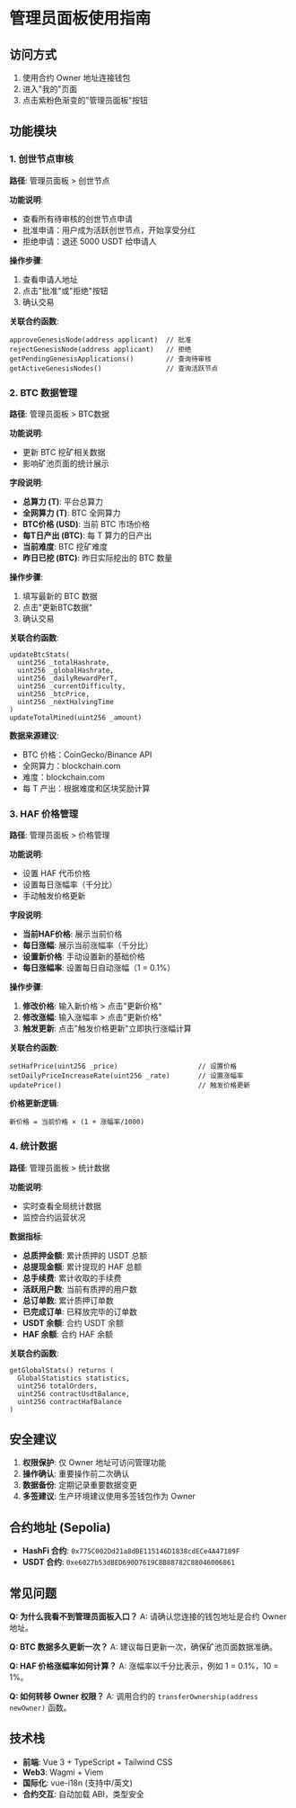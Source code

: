 # 管理员面板使用指南

## 访问方式

1. 使用合约 Owner 地址连接钱包
2. 进入"我的"页面
3. 点击紫粉色渐变的"管理员面板"按钮

## 功能模块

### 1. 创世节点审核

**路径**: 管理员面板 > 创世节点

**功能说明**:
- 查看所有待审核的创世节点申请
- 批准申请：用户成为活跃创世节点，开始享受分红
- 拒绝申请：退还 5000 USDT 给申请人

**操作步骤**:
1. 查看申请人地址
2. 点击"批准"或"拒绝"按钮
3. 确认交易

**关联合约函数**:
```solidity
approveGenesisNode(address applicant)  // 批准
rejectGenesisNode(address applicant)   // 拒绝
getPendingGenesisApplications()        // 查询待审核
getActiveGenesisNodes()                // 查询活跃节点
```

### 2. BTC 数据管理

**路径**: 管理员面板 > BTC数据

**功能说明**:
- 更新 BTC 挖矿相关数据
- 影响矿池页面的统计展示

**字段说明**:
- **总算力 (T)**: 平台总算力
- **全网算力 (T)**: BTC 全网算力
- **BTC价格 (USD)**: 当前 BTC 市场价格
- **每T日产出 (BTC)**: 每 T 算力的日产出
- **当前难度**: BTC 挖矿难度
- **昨日已挖 (BTC)**: 昨日实际挖出的 BTC 数量

**操作步骤**:
1. 填写最新的 BTC 数据
2. 点击"更新BTC数据"
3. 确认交易

**关联合约函数**:
```solidity
updateBtcStats(
  uint256 _totalHashrate,
  uint256 _globalHashrate,
  uint256 _dailyRewardPerT,
  uint256 _currentDifficulty,
  uint256 _btcPrice,
  uint256 _nextHalvingTime
)
updateTotalMined(uint256 _amount)
```

**数据来源建议**:
- BTC 价格：CoinGecko/Binance API
- 全网算力：blockchain.com
- 难度：blockchain.com
- 每 T 产出：根据难度和区块奖励计算

### 3. HAF 价格管理

**路径**: 管理员面板 > 价格管理

**功能说明**:
- 设置 HAF 代币价格
- 设置每日涨幅率（千分比）
- 手动触发价格更新

**字段说明**:
- **当前HAF价格**: 展示当前价格
- **每日涨幅**: 展示当前涨幅率（千分比）
- **设置新价格**: 手动设置新的基础价格
- **每日涨幅率**: 设置每日自动涨幅（1 = 0.1%）

**操作步骤**:
1. **修改价格**: 输入新价格 > 点击"更新价格"
2. **修改涨幅**: 输入涨幅率 > 点击"更新价格"
3. **触发更新**: 点击"触发价格更新"立即执行涨幅计算

**关联合约函数**:
```solidity
setHafPrice(uint256 _price)                    // 设置价格
setDailyPriceIncreaseRate(uint256 _rate)       // 设置涨幅率
updatePrice()                                  // 触发价格更新
```

**价格更新逻辑**:
```
新价格 = 当前价格 × (1 + 涨幅率/1000)
```

### 4. 统计数据

**路径**: 管理员面板 > 统计数据

**功能说明**:
- 实时查看全局统计数据
- 监控合约运营状况

**数据指标**:
- **总质押金额**: 累计质押的 USDT 总额
- **总提现金额**: 累计提现的 HAF 总额
- **总手续费**: 累计收取的手续费
- **活跃用户数**: 当前有质押的用户数
- **总订单数**: 累计质押订单数
- **已完成订单**: 已释放完毕的订单数
- **USDT 余额**: 合约 USDT 余额
- **HAF 余额**: 合约 HAF 余额

**关联合约函数**:
```solidity
getGlobalStats() returns (
  GlobalStatistics statistics,
  uint256 totalOrders,
  uint256 contractUsdtBalance,
  uint256 contractHafBalance
)
```

## 安全建议

1. **权限保护**: 仅 Owner 地址可访问管理功能
2. **操作确认**: 重要操作前二次确认
3. **数据备份**: 定期记录重要数据变更
4. **多签建议**: 生产环境建议使用多签钱包作为 Owner

## 合约地址 (Sepolia)

- **HashFi 合约**: `0x775C002Dd21a8dBE115146D1838cdECe4A47189F`
- **USDT 合约**: `0xe6027b53dBED690D7619C8B88782C88046006861`

## 常见问题

**Q: 为什么我看不到管理员面板入口？**
A: 请确认您连接的钱包地址是合约 Owner 地址。

**Q: BTC 数据多久更新一次？**
A: 建议每日更新一次，确保矿池页面数据准确。

**Q: HAF 价格涨幅率如何计算？**
A: 涨幅率以千分比表示，例如 1 = 0.1%，10 = 1%。

**Q: 如何转移 Owner 权限？**
A: 调用合约的 `transferOwnership(address newOwner)` 函数。

## 技术栈

- **前端**: Vue 3 + TypeScript + Tailwind CSS
- **Web3**: Wagmi + Viem
- **国际化**: vue-i18n (支持中/英文)
- **合约交互**: 自动加载 ABI，类型安全
